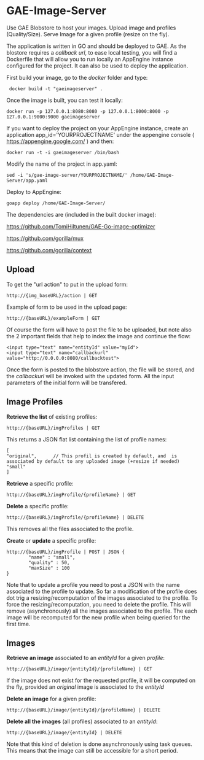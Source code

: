 GAE-Image-Server
================

Use GAE Blobstore to host your images. Upload image and profiles (Quality/Size). Serve Image for a given profile (resize on the fly).

The application is written in GO and should be deployed to GAE. As the blostore requires a *callback url*, to ease local testing, you will find a Dockerfile that will allow you to run locally an AppEngine instance configured for the project. It can also be used to deploy the application.

First build your image, go to the *docker* folder and type:

``` docker build -t "gaeimageserver" .```

Once the image is built, you can test it locally:

```docker run -p 127.0.0.1:8080:8080 -p 127.0.0.1:8000:8000 -p 127.0.0.1:9000:9000 gaeimageserver```

If you want to deploy the project on your AppEngine instance, create an application app_id='YOURPROJECTNAME' under the appengine console ( https://appengine.google.com/ ) and then:

```docker run -t -i gaeimageserver /bin/bash```

Modify the name of the project in app.yaml:

```sed -i 's/gae-image-server/YOURPROJECTNAME/' /home/GAE-Image-Server/app.yaml```

Deploy to AppEngine:

```goapp deploy /home/GAE-Image-Server/```

The dependencies are (included in the built docker image):

https://github.com/TomiHiltunen/GAE-Go-image-optimizer

https://github.com/gorilla/mux

https://github.com/gorilla/context


## Upload
To get the "url action" to put in the upload form:

```http://{img_baseURL}/action | GET```

Example of form to be used in the upload page:

```http://{baseURL}/exampleForm | GET```

Of course the form will have to post the file to be uploaded, but note also the 2 important fields  that help to index the image and continue the flow:
```
<input type="text" name="entityId" value="myId">
<input type="text" name="callbackurl" value="http://0.0.0.0:8080/callbacktest">
```

Once the form is posted to the blobstore action, the file will be stored, and the *callbackurl* will be invoked with the updated form. All the input parameters of the initial form will be transfered.

## Image Profiles
**Retrieve the list** of existing profiles:

```http://{baseURL}/imgProfiles | GET```

This returns a JSON flat list containing the list of profile names:

```
[
"original",      // This profil is created by default, and  is associated by default to any uploaded image (+resize if needed)
"small"
]
```

**Retrieve** a specific profile:

```http://{baseURL}/imgProfile/{profileName} | GET```

**Delete** a specific profile:

```http://{baseURL}/imgProfile/{profileName} | DELETE```

This removes all the files associated to the profile.

**Create** or **update** a specific profile:
```
http://{baseURL}/imgProfile | POST | JSON {
        "name" : "small",
        "quality" : 50,
        "maxSize" : 100
}
```

Note that to update a profile you need to post a JSON with the name associated to the profile to update. So far a modification of the profile does dot trig a resizing/recomputation of the images associated to the profile. To force the resizing/recomputation, you need to delete the profile. This will remove (asynchronously) all the images associated to the profile. The each image will be recomputed for the new profile when being queried for the first time.

## Images
**Retrieve an image** associated to an *entityId* for a given *profile*:

```http://{baseURL}/image/{entityId}/{profileName} | GET```

If the image does not exist for the requested profile, it will be computed on the fly, provided an *original* image is associated to the *entityId*

**Delete an image** for a given profile:

```http://{baseURL}/image/{entityId}/{profileName} | DELETE```

**Delete all the images** (all profiles) associated to an *entityId*:

```http://{baseURL}/image/{entityId} | DELETE```

Note that this kind of deletion is done asynchronously using task queues. This means that the image can still be accessible for a short period.
